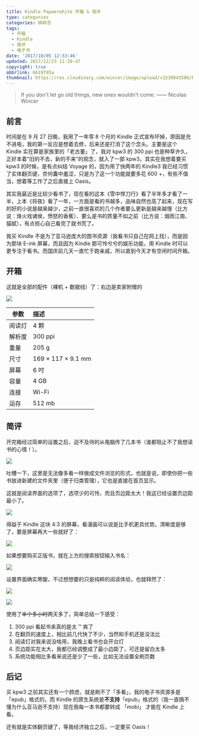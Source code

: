```yaml
---
title: Kindle Papwerwhite 开箱 & 简评
type: categories
categories: 碎碎念
tags:
  - 开箱
  - Kindle
  - 简评
  - 电子书
date: '2017/10/05 12:33:46'
updated: 2017/12/23 11:39:47
copyright: true
abbrlink: 6619f85a
thumbnail: https://res.cloudinary.com/wincer/image/upload/v1530843586/blog/kindle_unpacking/cover.png
---
```


> If you don't let go old things, new ones wouldn't come.                   —— Nicolas Wincer

## 前言

时间是在 9 月 27 日晚，我用了一年零 8 个月的 Kindle 正式宣布坏掉，原因是充不进电，我的第一反应是想着去修，后来还是打消了这个念头。主要是这个 Kindle 实在算是家族里的「老古董」了，我对 kpw3 的 300 ppi 也是种草许久，正好本着“旧的不去，新的不来”的观念，就入了一部 kpw3，其实在我想着要买  kpw3 的时候，是有点纠结 Voyage 的，因为用了快两年的 Kindle3 我已经习惯了实体翻页键，奈何囊中羞涩，只是为了这一个功能就要多花 600 +，有些不值当，想着等工作了之后直接上 Oasis。

<!-- more -->

其实我最近是比较少看书了，现在看的这本《雪中悍刀行》看了半年多才看了一半，上本《将夜》看了一年，一方面是看的书越多，品味自然也高了起来，现在写的好的小说是越来越少，之前一直很喜欢的几个作者要么更新是越来越慢（比方说：烽火戏诸侯，愤怒的香蕉）、要么是书的质量不如之前（比方说：烟雨江南、猫腻），有点担心自己看完了就书荒了。

我买 Kindle 不是为了亚马逊庞大的图书资源（我看书只自己在网上找），而是因为那块 E-ink 屏幕，而且因为 Kindle 那可怜兮兮的娱乐功能，用 Kindle 时可以更专注于看书。而国庆前几天一直忙于跑亲戚，所以直到今天才有空闲时间开箱。

## 开箱

这就是全部的配件（裸机 + 数据线）了：右边是卖家附赠的

![](https://res.cloudinary.com/wincer/image/upload/v1530861449/blog/kindle_unpacking/pic1.jpg)

| 参数   | 描述                 |
| ---- | :----------------- |
| 阅读灯  | 4 颗                |
| 解析度  | 300 ppi            |
| 重量   | 205 g              |
| 尺寸   | 169 × 117 × 9.1 mm |
| 屏幕   | 6 吋                |
| 容量   | 4 GB               |
| 连接   | Wi-Fi              |
| 运存   | 512 mb             |




## 简评

开完箱经过简单的设置之后，迫不及待的从电脑传了几本书（谁都阻止不了我想读书的心情！）。

![](https://res.cloudinary.com/wincer/image/upload/v1530861472/blog/kindle_unpacking/pic2.png)

吐槽一下，这里是无法像多看一样做成文件浏览的形式，也就是说，即使你把一些书放进新建的文件夹里（便于归类管理），它也是直接在首页显示。

这就是阅读界面的选项了，选项少的可怜，而且页边距太大！我这已经设置页边距最小了。

![](https://res.cloudinary.com/wincer/image/upload/v1530861491/blog/kindle_unpacking/pic3.png)

得益于 Kindle 这块 4:3 的屏幕，看漫画可以说是比手机更具优势。清晰度是够了，要是屏幕再大一些就好了：

![](https://res.cloudinary.com/wincer/image/upload/v1530861506/blog/kindle_unpacking/pic4.png)

如果想要购买正版书，就在上方的搜索按钮输入书名：

![](https://res.cloudinary.com/wincer/image/upload/v1530861524/blog/kindle_unpacking/pic5.png)

设置界面确实寒酸，不过想想要的只是纯粹的阅读体验，也就释然了：

![](https://res.cloudinary.com/wincer/image/upload/v1530861537/blog/kindle_unpacking/pic6.png)

![](https://res.cloudinary.com/wincer/image/upload/v1530861554/blog/kindle_unpacking/pic7.png)

使用了~~半个多小时~~两天多了，简单总结一下感受：

1. 300 ppi 看起书来真的是太 ™ 爽了
2. 在翻页的速度上，相比前几代快了不少，当然和手机还是没法比
3. 阅读灯对我来说没啥用，我晚上看书也会开台灯
4. 页边距实在太大，我都已经调整成了最小边距了，可还是留白太多
5. 系统功能相比多看来说还是少了一些，比如无法设置全刷页数

## 后记

买 kpw3 之前其实还有一个顾虑，就是刷不了「多看」，我的电子书资源多是 「epub」格式的，而 Kindle 的原生系统是**不支持**「epub」格式的（我一直搞不懂为什么亚马逊不支持）现在我每一本书都要转成 「mobi」 才能在 Kindle 上看。

还有就是实体翻页键了，等我经济独立之后，一定要买 Oasis！
